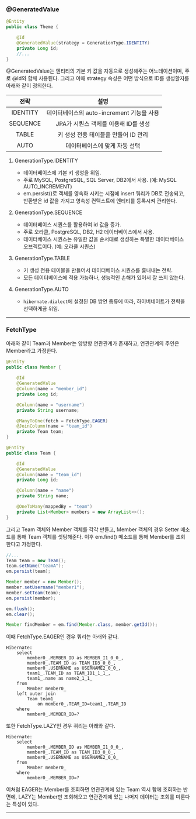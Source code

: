 ### @GeneratedValue

```java
@Entity
public class Theme {

    @Id
    @GeneratedValue(strategy = GenerationType.IDENTITY)
    private Long id;
    //...
}
```

@GeneratedValue는 엔티티의 기본 키 값을 자동으로 생성해주는 어노테이션이며, 주로 @Id와 함께 사용된다.
그리고 이때 strategy 속성은 어떤 방식으로 ID를 생성할지를 아래와 같이 정의한다.

|전략|설명|
|:-:|:-:|
|IDENTITY|데이터베이스의 auto-increment 기능을 사용|
|SEQUENCE|JPA가 시퀀스 객체를 이용해 ID를 생성|
|TABLE|키 생성 전용 테이블을 만들어 ID 관리|
|AUTO|데이터베이스에 맞게 자동 선택|

1. GenerationType.IDENTITY
    - 데이터베이스에 기본 키 생성을 위임.
    - 주로 MySQL, PostgreSQL, SQL Server, DB2에서 사용. (예: MySQL AUTO_INCREMENT)
    - em.persist()로 객체를 영속화 시키는 시점에 insert 쿼리가 DB로 전송되고, 
      반환받은 id 값을 가지고 영속성 컨텍스트에 엔티티를 등록시켜 관리한다.


2. GenerationType.SEQUENCE
    - 데이터베이스 시퀀스를 활용하여 id 값을 증가.
    - 주로 오라클, PostgreSQL, DB2, H2 데이터베이스에서 사용.
    - 데이터베이스 시퀀스는 유일한 값을 순서대로 생성하는 특별한 데이터베이스 오브젝트이다. (예: 오라클 시퀀스)


3. GenerationType.TABLE
    - 키 생성 전용 테이블을 만들어서 데이터베이스 시퀀스를 흉내내는 전략.
    - 모든 데이터베이스에 적용 가능하나, 성능적인 손해가 있어서 잘 쓰지 않는다.


4. GenerationType.AUTO
    - `hibernate.dialect`에 설정된 DB 방언 종류에 따라, 하이버네이트가 전략을 선택하게끔 위임.

---

### FetchType

아래와 같이 Team과 Member는 양방향 연관관계가 존재하고, 연관관계의 주인은 Member라고 가정한다.

```java
@Entity
public class Member {
    
    @Id
    @GeneratedValue
    @Column(name = "member_id")
    private Long id;

    @Column(name = "username")
    private String username;

    @ManyToOne(fetch = FetchType.EAGER)
    @JoinColumn(name = "team_id")
    private Team team;
}
```

```java
@Entity
public class Team {

    @Id
    @GeneratedValue
    @Column(name = "team_id")
    private Long id;

    @Column(name = "name")
    private String name;

    @OneToMany(mappedBy = "team")
    private List<Member> members = new ArrayList<>();
}
```

그리고 Team 객체와 Member 객체를 각각 만들고, Member 객체의 경우 Setter 메소드를 통해 Team 객체를 셋팅해준다.
이후 em.find() 메소드를 통해 Member를 조회한다고 가정한다.

```java
//...
Team team = new Team();
team.setName("teamA");
em.persist(team);

Member member = new Member();
member.setUsername("member1");
member.setTeam(team);
em.persist(member);

em.flush();
em.clear();

Member findMember = em.find(Member.class, member.getId());
```

이때 FetchType.EAGER인 경우 쿼리는 아래와 같다.

```
Hibernate: 
    select
        member0_.MEMBER_ID as MEMBER_I1_0_0_,
        member0_.TEAM_ID as TEAM_ID3_0_0_,
        member0_.USERNAME as USERNAME2_0_0_,
        team1_.TEAM_ID as TEAM_ID1_1_1_,
        team1_.name as name2_1_1_ 
    from
        Member member0_ 
    left outer join
        Team team1_ 
            on member0_.TEAM_ID=team1_.TEAM_ID 
    where
        member0_.MEMBER_ID=?
```

또한 FetchType.LAZY인 경우 쿼리는 아래와 같다.

```
Hibernate: 
    select
        member0_.MEMBER_ID as MEMBER_I1_0_0_,
        member0_.TEAM_ID as TEAM_ID3_0_0_,
        member0_.USERNAME as USERNAME2_0_0_ 
    from
        Member member0_ 
    where
        member0_.MEMBER_ID=?
```

이처럼 EAGER는 Member를 조회하면 연관관계에 있는 Team 역시 함께 조회하는 반면에, 
LAZY는 Member만 조회해오고 연관관계에 있는 나머지 데이터는 조회를 미룬다는 특성이 있다.

---
